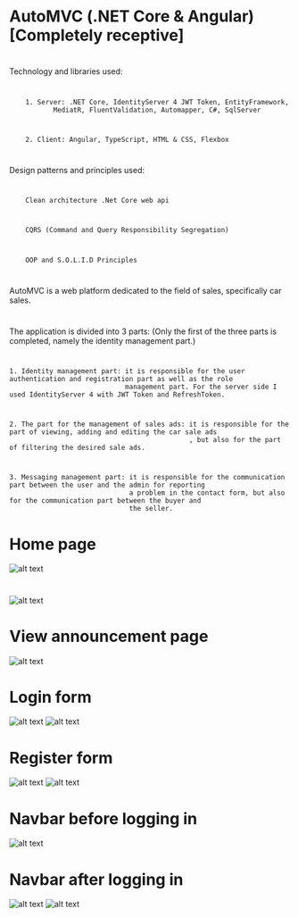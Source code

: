 # AutoMVC (.NET Core & Angular)[Completely receptive]

#
   Technology and libraries used: 
#
        1. Server: .NET Core, IdentityServer 4 JWT Token, EntityFramework,
               MediatR, FluentValidation, Automapper, C#, SqlServer
#
        2. Client: Angular, TypeScript, HTML & CSS, Flexbox
#
   Design patterns and principles used:
#
        Clean architecture .Net Core web api
#
        CQRS (Command and Query Responsibility Segregation)
#
        OOP and S.O.L.I.D Principles
#
  AutoMVC is a web platform dedicated to the field of sales, specifically car sales. 
#
  The application is divided into 3 parts: (Only the first of the three parts is completed, namely the identity management part.)
# 
    1. Identity management part: it is responsible for the user authentication and registration part as well as the role 
                                 management part. For the server side I used IdentityServer 4 with JWT Token and RefreshToken.  
#    
    2. The part for the management of sales ads: it is responsible for the part of viewing, adding and editing the car sale ads 
                                                 , but also for the part of filtering the desired sale ads.
#
    3. Messaging management part: it is responsible for the communication part between the user and the admin for reporting 
                                  a problem in the contact form, but also for the communication part between the buyer and 
                                  the seller.

#
# Home page
![alt text](https://github.com/iulian-b97/AutoMVC/blob/main/_screens/s7.jpg)
#
![alt text](https://github.com/iulian-b97/AutoMVC/blob/main/_screens/s8.jpg)

#
# View announcement page
![alt text](https://github.com/iulian-b97/AutoMVC/blob/main/_screens/s9.jpg)

#
# Login form
![alt text](https://github.com/iulian-b97/AutoMVC/blob/main/_screens/s1.png)
![alt text](https://github.com/iulian-b97/AutoMVC/blob/main/_screens/s1_mobile.png)

#
# Register form
![alt text](https://github.com/iulian-b97/AutoMVC/blob/main/_screens/s2.png)
![alt text](https://github.com/iulian-b97/AutoMVC/blob/main/_screens/s3_mobile.png)

#
# Navbar before logging in
![alt text](https://github.com/iulian-b97/AutoMVC/blob/main/_screens/s2_mobile.png)

# Navbar after logging in
![alt text](https://github.com/iulian-b97/AutoMVC/blob/main/_screens/s5_mobile.png)
![alt text](https://github.com/iulian-b97/AutoMVC/blob/main/_screens/s6_mobile.png)

